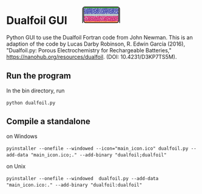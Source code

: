 # Dualfoil GUI &nbsp; &nbsp; &nbsp;![](bin/main_icon.png)

Python GUI to use the Dualfoil Fortran code from John Newman.
This is an adaption of the code by Lucas Darby Robinson, R. Edwin García (2016), "Dualfoil.py: Porous Electrochemistry for Rechargeable Batteries," https://nanohub.org/resources/dualfoil. (DOI: 10.4231/D3KP7TS5M).

## Run the program
In the bin directory, run

`python dualfoil.py`

## Compile a standalone
on Windows

`pyinstaller --onefile --windowed --icon="main_icon.ico" dualfoil.py --add-data "main_icon.ico;." --add-binary "dualfoil;dualfoil"`
 
on Unix

`pyinstaller --onefile --windowed  dualfoil.py --add-data "main_icon.ico:." --add-binary "dualfoil:dualfoil"`
